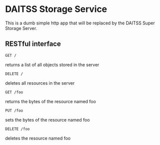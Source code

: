 DAITSS Storage Service
======================

This is a dumb simple http app that will be replaced by the DAITSS Super Storage Server.

RESTful interface
-----------------

    GET /
returns a list of all objects stored in the server

    DELETE /
deletes all resources in the server

    GET /foo
returns the bytes of the resource named foo

    PUT /foo
sets the bytes of the resource named foo

    DELETE /foo
deletes the resource named foo

